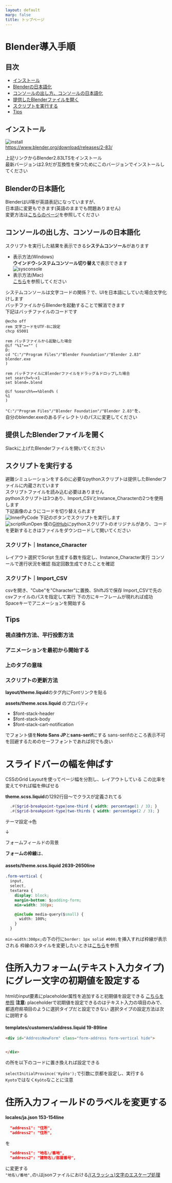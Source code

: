 ```yaml
---
layout: default
marp: false
title: トップページ
---
```


# Blender導入手順

## 目次

<!-- TOC -->
- [インストール](#%E3%82%A4%E3%83%B3%E3%82%B9%E3%83%88%E3%83%BC%E3%83%AB)
- [Blenderの日本語化](#blender%E3%81%AE%E6%97%A5%E6%9C%AC%E8%AA%9E%E5%8C%96)
- [コンソールの出し方、コンソールの日本語化](#%E3%82%B3%E3%83%B3%E3%82%BD%E3%83%BC%E3%83%AB%E3%81%AE%E5%87%BA%E3%81%97%E6%96%B9%E3%82%B3%E3%83%B3%E3%82%BD%E3%83%BC%E3%83%AB%E3%81%AE%E6%97%A5%E6%9C%AC%E8%AA%9E%E5%8C%96)
- [提供したBlenderファイルを開く](#%E6%8F%90%E4%BE%9B%E3%81%97%E3%81%9Fblender%E3%83%95%E3%82%A1%E3%82%A4%E3%83%AB%E3%82%92%E9%96%8B%E3%81%8F)
- [スクリプトを実行する](#%E3%82%B9%E3%82%AF%E3%83%AA%E3%83%97%E3%83%88%E3%82%92%E5%AE%9F%E8%A1%8C%E3%81%99%E3%82%8B)
- [Tips](#tips)

<!-- /TOC -->
## インストール

![install](img/install.png)  
<https://www.blender.org/download/releases/2-83/>

上記リンクからBlender2.83LTSをインストール  
最新バージョンは2.9だが互換性を保つためにこのバージョンでインストールしてください  

## Blenderの日本語化

BlenderはUI等が英語表記になっていますが、  
日本語に変更もできます(英語のままでも問題ありません)  
変更方法は[こちらのページ](https://baku-blog.com/blender-japanese/)を参照してください

## コンソールの出し方、コンソールの日本語化

スクリプトを実行した結果を表示できる**システムコンソール**があります

- 表示方法(Windows)  
**ウインドウ-システムコンソール切り替え**で表示できます  
![sysconsole](img/sysconsole.png)  
- 表示方法(Mac)  
[こちら](http://dekapoppo.blogspot.com/2017/12/mac-blenderprint.html)を参照してください  

システムコンソールは文字コードの関係？で、UIを日本語にしていた場合文字化けします  
バッチファイルからBlenderを起動することで解消できます  
下記はバッチファイルのコードです

```
@echo off
rem 文字コードをUTF-8に設定
chcp 65001

rem バッチファイルから起動した場合
@if "%1"=="" (
D:
cd "C:"/"Program Files"/"Blender Foundation"/"Blender 2.83"
blender.exe
)

rem バッチファイルにBlenderファイルをドラッグ＆ドロップした場合
set search=%~x1
set blend=.blend

@if %search%==%blend% (
%1
)
```

`"C:"/"Program Files"/"Blender Foundation"/"Blender 2.83"`を、  
自分のblender.exeのあるディレクトリのパスに変更してください  

## 提供したBlenderファイルを開く

Slackに上げたBlenderファイルを開いてください  

## スクリプトを実行する

避難シミュレーションをするのに必要なpythonスクリプトは提供したBlenderファイルに内蔵されています  
スクリプトファイルを読み込む必要はありません  
pythonスクリプトは3つあり、Import_CSVとInstance_Characterの2つを使用します  
下記画像のようにコードを切り替えられます  
![InnerPyCode](img/InnerPyCode.png)
下記のボタンでスクリプトを実行します  
![scriptRunOpen](img/scriptRunOpen.png)
僕の[GitHub](https://github.com/SKawahara1/Evacuation_Simulation)にpythonスクリプトのオリジナルがあり、コードを更新するときはファイルをダウンロードして開いてください

### スクリプト｜Instance_Character

レイアウト選択でScript
生成する数を指定し、Instance_Character実行
コンソールで進行状況を確認
指定回数生成できたことを確認

### スクリプト｜Import_CSV

csvを開き、"Cube"を"Character"に置換、ShiftJSで保存
Import_CSVで先のcsvファイルのパスを指定して実行
下の方にキーフレームが現れれば成功
Spaceキーでアニメーションを開始する

## Tips

### 視点操作方法、平行投影方法

### アニメーションを最初から開始する

### 上のタブの意味

### スクリプトの更新方法

**layout/theme.liquid**の<head>タグ内にFontリンクを貼る

**assets/theme.scss.liquid** のプロパティ

- \$font-stack-header
- \$font-stack-body
- \$font-stack-cart-notification

でフォント値を**Noto Sans JP**と**sans-serif**にする
sans-serifのところ表示不可を回避するためのセーフフォントであれば何でも良い

# スライドバーの幅を伸ばす

CSSのGrid Layoutを使ってページ幅を分割し、レイアウトしている
この比率を変えてやれば幅を伸ばせる

**theme.scss.liquid**の1292行目～でクラスが定義されてる

```scss
  .#{$grid-breakpoint-type}one-third { width: percentage(1 / 3); }
  .#{$grid-breakpoint-type}two-thirds { width: percentage(2 / 3); }
```

<!-- ![a](https://imgur.com/2C90VMy.png) -->
テーマ設定→色

&darr;

<!-- ![a](https://i.imgur.com/PoTqnwH.png) -->
フォームフィールドの背景

**フォームの枠線**は、

#### assets/theme.scss.liquid 2639-2650line

```css
.form-vertical {
  input,
  select,
  textarea {
    display: block;
    margin-bottom: $padding-form;
    min-width: 300px;

    @include media-query($small) {
      width: 100%;
    }
  }
```

`min-width:300px;`の下の行に`border: 1px solid #000;`を挿入すれば枠線が表示される
枠線のスタイルを変更したいときは[こちら](https://techacademy.jp/magazine/8626)を参照

# 住所入力フォーム(テキスト入力タイプ)にグレー文字の初期値を設定する

htmlのinput要素にplaceholder属性を追加すると初期値を設定できる [こちらを参照](https://weback.net/htmlcss/1284/)
**注意:** placeholderで初期値を設定できるのはテキスト入力の項目のみで、都道府県項目のように選択タイプだと設定できない
選択タイプの設定方法は次に説明する

#### templates/customers/address.liquid 19-89line

```html
<div id="AddressNewForm" class="form-address form-vertical hide">


</div>
```

の所を以下のコードに置き換えれば設定できる

`selectInitialProvince('Kyōto');`で引数に京都を設定し、実行する  
`Kyoto`ではなく`Kyōto`なことに注意  

# 住所入力フィールドのラベルを変更する

#### locales/ja.json 153-154line

```json
  "address1": "住所",
  "address2": "住所",
```

を

```json
  "address1": "地名\/番地",
  "address2": "建物名\/部屋番号",
```

に変更する  
`"地名\/番地",`の`\`はjsonファイルにおける[/(スラッシュ)文字のエスケープ処理](https://www.ipentec.com/document/json-character-escape)
